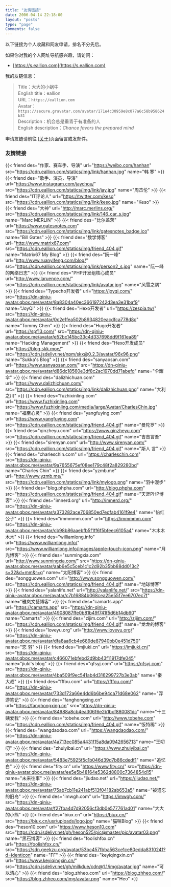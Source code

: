 ```yaml
---
title: "友情链接"
date: 2006-04-14 22:18:00
layout: "posts"
type: "page"
Comments: false
---
```


以下链接为个人收藏和网友申请，排名不分先后。

如果你对我的个人网址导航感兴趣，请访问：

-   [https://s.eallion.com](https://s.eallion.com)

我的友链信息：

> Title：大大的小蜗牛  
> English title：eallion  
> URL：`https://eallion.com`  
> Avatar：`https://secure.gravatar.com/avatar/171e4c30959e8c077a6c58b958624b31`  
> Description：机会总是垂青于有准备的人  
> English description：_Chance favors the prepared mind_

申请友链请前往 [[关于](https://eallion.com/about/)]页面留言或发邮件。

### 友情链接

{{< friend des="作家、赛车手、导演" url="https://weibo.com/hanhan" src="https://cdn.eallion.com/statics/img/link/hanhan.jpg" name="韩 寒" >}}
{{< friend des="歌手、演员，导演" url="https://www.instagram.com/jaychou/" src="https://cdn.eallion.com/statics/img/link/jay.jpg" name="周杰伦" >}}
{{< friend des="IT评论人" url="https://twitter.com/keso" src="https://cdn.eallion.com/statics/img/link/keso.jpg" name="Keso" >}}
{{< friend des="大神" url="http://marc.merlins.org/" src="https://cdn.eallion.com/statics/img/link/146_car_s.jpg" name="Marc MERLIN" >}}
{{< friend des="比尔盖茨" url="https://www.gatesnotes.com" src="https://cdn.eallion.com/statics/img/link/gatesnotes_badge.ico" name="Bill Gates" >}}
{{< friend des="数学博客" url="http://www.matrix67.com" src="https://cdn.eallion.com/statics/img/friend_404.gif" name="Matrix67 My Blog" >}}
{{< friend des="阮一峰" url="http://www.ruanyifeng.com/blog/" src="https://cdn.eallion.com/statics/img/link/person2_s.jpg" name="阮一峰的网络日志" >}}
{{< friend des="PHP开发组核心成员" url="http://www.laruence.com/" src="https://cdn.eallion.com/statics/img/link/avatar.jpg" name="风雪之隅" >}}
{{< friend des="Typecho开发者" url="https://joyqi.com/" src="https://dn-qiniu-avatar.qbox.me/avatar/8a8304a40ec366197242d3ea3e31baf9" name="JoyQi" >}}
{{< friend des="Hexo开发者" url="https://zespia.tw/" src="https://dn-qiniu-avatar.qbox.me/avatar/0c2e1fea502b8934820eacdfca778d8c" name="Tommy Chen" >}}
{{< friend des="Hugo开发者" url="https://spf13.com/" src="https://dn-qiniu-avatar.qbox.me/avatar/e52bc145bc33c4d337698dd9f161ea89" name="Hacking Management" >}}
{{< friend des="Hexo开发成员" url="https://blog.skk.moe/" src="https://cdn.jsdelivr.net/npm/skx@0.2.3/avatar/96x96.png" name="Sukka's Blog" >}}
{{< friend des="sanyaosan.com" url="https://www.sanyaosan.com/" src="https://dn-qiniu-avatar.qbox.me/avatar/d86dc18560e3df8c2ac1970dd71abefd" name="伞耀伞" >}}
{{< friend des="dalizhichuan.com" url="https://www.dalizhichuan.com/" src="https://cdn.eallion.com/statics/img/link/dalizhichuan.png" name="大利之川" >}}
{{< friend des="fuzhixinling.com" url="https://www.fuzhixinling.com" src="https://www.fuzhixinling.com/media/large/Avatar/CharlesChin.jpg" name="福至心灵" >}}
{{< friend des="yangfuying.com" url="https://www.yangfuying.com" src="https://cdn.eallion.com/statics/img/friend_404.gif" name="曼陀罗" >}}
{{< friend des="qinzheyu.com" url="https://www.qinzheyu.com" src="https://cdn.eallion.com/statics/img/friend_404.gif" name="吉吉言吾" >}}
{{< friend des="sirenyan.com" url="http://www.sirenyan.com/" src="https://cdn.eallion.com/statics/img/friend_404.gif" name="斯人 言" >}}
{{< friend des="charleschin.com" url="https://charleschin.com" src="https://dn-qiniu-avatar.qbox.me/avatar/9a7655675ef08ee179c48f2a829280bd" name="Charles Chin" >}}
{{< friend des="yzmb.me" url="http://www.yzmb.me/" src="https://cdn.eallion.com/statics/img/link/mylogo.png" name="羽中漫步" >}}
{{< friend des="blog.phpha.com" url="http://blog.phpha.com" src="https://cdn.eallion.com/statics/img/friend_404.gif" name="天涯PHP博客" >}}
{{< friend des="imnerd.org" url="http://imnerd.org/" src="https://dn-qiniu-avatar.qbox.me/avatar/a373282ace706850ed7edfab4161f9e4" name="怡红公子" >}}
{{< friend des="immmmm.com" url="https://immmmm.com" src="https://dn-qiniu-avatar.qbox.me/avatar/cb98b86aaebfb5f1ff6f5bfeec6105a4" name="木木木木木" >}}
{{< friend des="williamlong.info" url="https://www.williamlong.info/" src="https://www.williamlong.info/images/apple-touch-icon.png" name="月光博客" >}}
{{< friend des="sunmingxia.com" url="http://www.sunmingxia.com/" src="https://dn-qiniu-avatar.qbox.me/avatar/aab6e5c5ceb1c1c2d92b35bb88dd013c?s=32&d=mm&r=g" name="太阳博客" >}}
{{< friend des="songguowen.com" url="http://www.songguowen.com/" src="https://cdn.eallion.com/statics/img/friend_404.gif" name="地球博客" >}}
{{< friend des="yalanlife.net" url="http://yalanlife.net/" src="https://dn-qiniu-avatar.qbox.me/avatar/c7b16884b068cea25e55f7ee6707ec7f" name="雅岚文藝博客" >}}
{{< friend des="camarts.app" url="https://camarts.app" src="https://dn-qiniu-avatar.qbox.me/avatar/4908087ffe0b81b49f741f5d6b14db60" name="Camarts" >}}
{{< friend des="zijim.com" url="http://zijim.com/" src="https://cdn.eallion.com/statics/img/friend_404.gif" name="龙龙的博客" >}}
{{< friend des="loveyu.org" url="http://www.loveyu.org/" src="https://dn-qiniu-avatar.qbox.me/avatar/dfa8aa6cb4e689de87940bb0e451d750" name="恋 羽" >}}
{{< friend des="imjiuki.cn" url="https://imjiuki.cn/" src="https://dn-qiniu-avatar.qbox.me/avatar/c466071ebfebd2d9bb43f11917dfe045" name="jiuki's blog" >}}
{{< friend des="qfsyj.com" url="https://qfsyj.com" src="https://dn-qiniu-avatar.qbox.me/avatar/4ba509f9ec541ab4d316299727b3e3ab" name="秦大叔" >}}
{{< friend des="fffou.com" url="https://fffou.com/" src="https://dn-qiniu-avatar.qbox.me/avatar/733d172a66e4dd6b6be94ca71d68e062" name="浮游笔记" >}}
{{< friend des="fanghongxing.cn" url="https://fanghongxing.cn" src="https://dn-qiniu-avatar.qbox.me/avatar/84988a8cb4ea306f6e2b1bcf880081dc" name="十三姨爱我" >}}
{{< friend des="tobehe.com" url="http://www.tobehe.com" src="https://cdn.eallion.com/statics/img/friend_404.gif" name="饭特稀" >}}
{{< friend des="wangdaodao.com" url="https://wangdaodao.com/" src="https://dn-qiniu-avatar.qbox.me/avatar/4a713ec085a4431f15a8da0942656713" name="王叨叨" >}}
{{< friend des="zhuiyibai.cn" url="https://www.zhuiyibai.cn" src="https://dn-qiniu-avatar.qbox.me/avatar/5483e75925f5c1b046d39d7b86cdedf1" name="追忆白" >}}
{{< friend des="fity.cn" url="https://www.fity.cn/" src="https://dn-qiniu-avatar.qbox.me/avatar/ee5e5b48164e5362d8800c7364854d15" name="未来往事" >}}
{{< friend des="jiudao.net" url="https://jiudao.net/" src="https://dn-qiniu-avatar.qbox.me/avatar/75ab7cb11e241abf513f04182ab653a5" name="被遗忘的旧岛" >}}
{{< friend des="imwgh.com" url="https://imwgh.com/" src="https://dn-qiniu-avatar.qbox.me/avatar/f27fba4d7d92056cf3db0e577761ad01" name="大大的小熊" >}}
{{< friend des="biux.cn" url="https://biux.cn/" src="https://biux.cn/usr/uploads/logo.jpg" name="猫咪Blog" >}}
{{< friend des="heson10.com" url="https://www.heson10.com" src="https://cdn.jsdelivr.net/gh/heson525/pic@master/pic/avatar03.png" name="黑石博客" >}}
{{< friend des="foolishfox.cn" url="https://foolishfox.cn/" src="https://sdn.geekzu.org/avatar/53bc457fbba563ce1ce80edda8310241?d=identicon" name="FF" >}}
{{< friend des="keyiqingxin.cn" url="https://www.keyiqingxin.cn/" src="https://cdn.jsdelivr.net/gh/milkdue/cdn@1.1/img/avatar.jpg" name="可以清心" >}}
{{< friend des="blog.zhheo.com" url="https://blog.zhheo.com/" src="https://blog.zhheo.com/img/avatar.png" name="Heo" >}}
